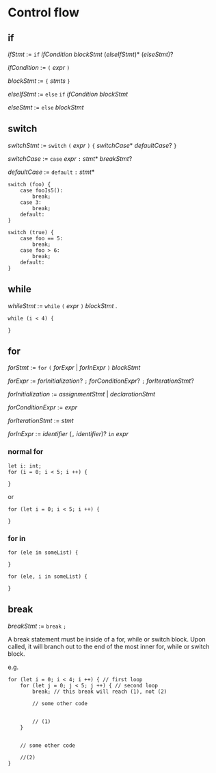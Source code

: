 # Control flow

## if

_ifStmt_ := `if` _ifCondition_ _blockStmt_ (_elseIfStmt_)* (_elseStmt_)?

_ifCondition_ := `(` _expr_ `)`

_blockStmt_ := `{` _stmts_ `}`

_elseIfStmt_ := `else` `if` _ifCondition_ _blockStmt_

_elseStmt_ := `else` _blockStmt_



## switch

_switchStmt_ := `switch` `(` _expr_ `)` `{` _switchCase_* _defaultCase_? `}`

_switchCase_ := `case` _expr_ `:` _stmt_* _breakStmt_?

_defaultCase_ := `default` `:` _stmt_*


```
switch (foo) {
    case fooIs5():
        break;
    case 3:
        break;
    default:
}
```

```
switch (true) {
    case foo == 5:
        break;
    case foo > 6:
        break;
    default:
}
```

## while

_whileStmt_ := `while` `(` _expr_ `)` _blockStmt_ .

```
while (i < 4) {

}
```

## for

_forStmt_ := `for` `(` _forExpr_ | _forInExpr_ `)` _blockStmt_

_forExpr_ := _forInitialization_? `;` _forConditionExpr_? `;` _forIterationStmt_?

_forInitialization_ := _assignmentStmt_ | _declarationStmt_

_forConditionExpr_ := _expr_

_forIterationStmt_ := _stmt_

_forInExpr_ := _identifier_ (`,` _identifier_)? `in` _expr_

### normal for

```
let i: int;
for (i = 0; i < 5; i ++) {

}
```

or

```
for (let i = 0; i < 5; i ++) {

}
```

### for in

```
for (ele in someList) {

}
```

```
for (ele, i in someList) {

}
```

## break

_breakStmt_ := `break` `;`

A break statement must be inside of a for, while or switch block. Upon called, it will branch out to the end of the most inner for, while or switch block.

e.g.

```
for (let i = 0; i < 4; i ++) { // first loop
    for (let j = 0; j < 5; j ++) { // second loop
        break; // this break will reach (1), not (2)

        // some other code


        // (1)
    }


    // some other code

    //(2)
}
```

